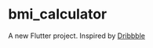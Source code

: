 # bmi_calculator

A new Flutter project.
Inspired by [Dribbble](https://dribbble.com/shots/4585382-Simple-BMI-Calculator)
